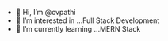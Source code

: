 - 👋 Hi, I’m @cvpathi
- 👀 I’m interested in ...Full Stack Development
- 🌱 I’m currently learning ...MERN Stack

<!---
cvpathi/cvpathi is a ✨ special ✨ repository because its `README.md` (this file) appears on your GitHub profile.
You can click the Preview link to take a look at your changes.
--->
